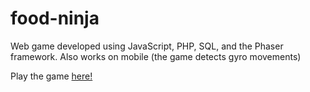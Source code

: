 # food-ninja
Web game developed using JavaScript, PHP, SQL, and the Phaser framework.  Also works on mobile (the game detects gyro movements) 

Play the game [here!](http://perryli.ca/FoodNinja/FoodNinja.html "Food Ninja")

